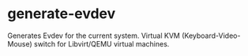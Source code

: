 # generate-evdev
Generates Evdev for the current system. Virtual KVM (Keyboard-Video-Mouse) switch for Libvirt/QEMU virtual machines.
